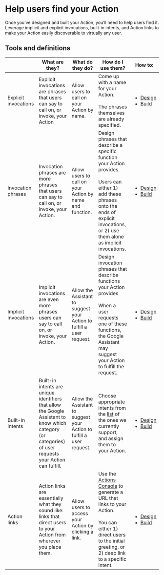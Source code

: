 # Help users find your Action

Once you’ve designed and built your Action, you’ll need to help users find it.
Leverage implicit and explicit invocations, built-in intents, and Action links
to make your Action easily discoverable to virtually any user.

## Tools and definitions

&nbsp; | What are they? | What do they do? | How do I use them? | How to:
---|---|---|---|---
Explicit invocations | Explicit invocations are phrases that users can say to call on, or invoke, your Action | Allow users to call on your Action by name. | Come up with a name for your Action.<br><br>The phrases themselves are already specified. | <ul><li>[Design](../building-blocks/discovery.md)</li><li>[Build](https://developers.google.com/actions/discovery/explicit)</li></ul>
Invocation phrases | Invocation phrases are more phrases that users can say to call on, or invoke, your Action.	| Allow users to call on your Action by name and function. | Design phrases that describe a specific function your Action provides.<br><br>Users can either 1) add these phrases onto the ends of explicit invocations, or 2) use them alone as implicit invocations. | <ul><li>[Design](../building-blocks/discovery.md)</li><li>[Build](https://developers.google.com/actions/discovery/implicit#best_practices_for_writing_useful_invocation_phrases)</li></ul>
Implicit invocations | Implicit invocations are even more phrases users can say to call on, or invoke, your Action. | Allow the Assistant to suggest your Action to fulfill a user request. | Design invocation phrases that describe functions your Action provides.<br><br>When a user requests one of these functions, the Google Assistant may suggest your Action to fulfill the request. | <ul><li>[Design](../building-blocks/discovery.md)</li><li>[Build](https://developers.google.com/actions/discovery/implicit)</li></ul>
Built-in intents | Built-in intents are unique identifiers that allow the Google Assistant to know which category (or categories) of user requests your Action can fulfill. | Allow the Assistant to suggest your Action to fulfill a user request. | Choose appropriate intents from the [list](https://developers.google.com/assistant/df-asdk/discovery/built-in-intents) of the ones we currently support, and assign them to your Action. | <ul><li>[Design](../building-blocks/discovery.md)</li><li>[Build](https://developers.google.com/actions/discovery/built-in-intents)</li></ul>
Action links | Action links are essentially what they sound like: links that direct users to your Action from wherever you place them. | Allow users to access your Action by clicking a link. | Use the [Actions Console](https://console.actions.google.com/) to generate a URL that links to your Action.<br><br>You can either 1) direct users to the initial greeting, or 2) deep link to a specific intent. | <ul><li>[Design](../building-blocks/discovery.md)</li><li>[Build](https://developers.google.com/actions/deploy/action-links)</li></ul>
